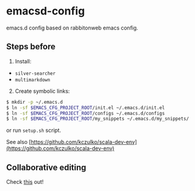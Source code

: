 # emacsd-config

emacs.d config based on rabbitonweb emacs config.

## Steps before

1. Install:
  - `silver-searcher`
  - `multimarkdown`
2. Create symbolic links:
```bash
$ mkdir -p ~/.emacs.d
$ ln -sf $EMACS_CFG_PROJECT_ROOT/init.el ~/.emacs.d/init.el
$ ln -sf $EMACS_CFG_PROJECT_ROOT/configs ~/.emacs.d/configs
$ ln -sf $EMACS_CFG_PROJECT_ROOT/my_snippets ~/.emacs.d/my_snippets/
```

or run `setup.sh` script.

See also [https://github.com/kczulko/scala-dev-env](https://github.com/kczulko/scala-dev-env)

## Collaborative editing

Check [this](https://code.librehq.com/qhong/crdt.el) out!
